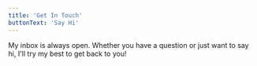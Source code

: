 ```yaml
---
title: 'Get In Touch'
buttonText: 'Say Hi'
---
```


My inbox is always open. Whether you have a question or just want to say hi, I'll try my best to get back to you!
